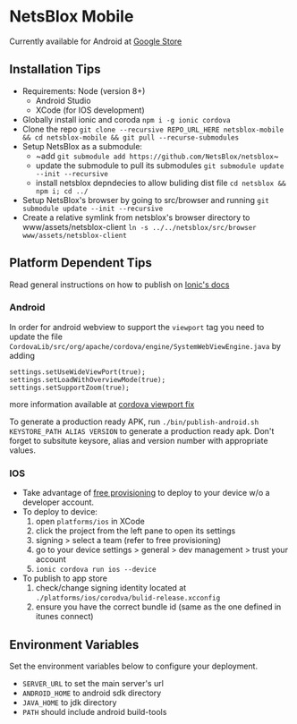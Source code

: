 # NetsBlox Mobile
Currently available for Android at [Google Store](https://play.google.com/store/apps/details?id=org.netsblox.player)



## Installation Tips

- Requirements: Node (version 8+)
    - Android Studio
    - XCode (for IOS development)
- Globally install ionic and coroda `npm i -g ionic cordova`
- Clone the repo `git clone --recursive REPO_URL_HERE netsblox-mobile && cd netsblox-mobile && git pull --recurse-submodules`
- Setup NetsBlox as a submodule:
    - ~add `git submodule add https://github.com/NetsBlox/netsblox`~
    - update the submodule to pull its submodules `git submodule update --init --recursive`
    - install netsblox depndecies to allow buliding dist file `cd netsblox && npm i; cd ../`
- Setup NetsBlox's browser by going to src/browser and running `git submodule update --init --recursive`
- Create a relative symlink from netsblox's browser directory to www/assets/netsblox-client `ln -s ../../netsblox/src/browser www/assets/netsblox-client`

## Platform Dependent Tips
Read general instructions on how to publish on [Ionic's docs](https://ionicframework.com/docs/v1/guide/publishing.html)

### Android
In order for android webview to support the `viewport` tag you need to update the file `CordovaLib/src/org/apache/cordova/engine/SystemWebViewEngine.java` by adding
```
settings.setUseWideViewPort(true);
settings.setLoadWithOverviewMode(true);
settings.setSupportZoom(true);
```
more information available at [cordova viewport fix](https://fetch-info.blogspot.com/2015/06/include-viewport-settings-in-cordova-if.html)

To generate a production ready APK, run `./bin/publish-android.sh KEYSTORE_PATH ALIAS VERSION` to generate a production ready apk. Don't forget to subsitute keysore, alias and version number with appropriate values.

### IOS
- Take advantage of [free provisioning](https://developer.xamarin.com/guides/ios/getting_started/installation/device_provisioning/free-provisioning/) to deploy to your device w/o a developer account.
- To deploy to device:
    1. open `platforms/ios` in XCode
    2. click the project from the left pane to open its settings
    3. signing > select a team (refer to free provisioning)
    4. go to your device settings > general > dev management > trust your account
    5. `ionic cordova run ios --device`
- To publish to app store
    1. check/change signing identity located at `./platforms/ios/corodva/bulid-release.xcconfig`
    2. ensure you have the correct bundle id (same as the one defined in itunes connect)


## Environment Variables
Set the environment variables below to configure your deployment.
- `SERVER_URL` to set the main server's url
- `ANDROID_HOME` to android sdk directory
- `JAVA_HOME` to jdk directory
- `PATH` should include android build-tools

